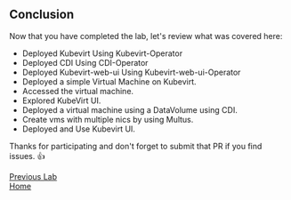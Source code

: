 ## Conclusion

Now that you have completed the lab, let's review what was covered here:

* Deployed Kubevirt Using Kubevirt-Operator 
* Deployed CDI Using CDI-Operator
* Deployed Kubevirt-web-ui Using Kubevirt-web-ui-Operator 
* Deployed a simple Virtual Machine on Kubevirt.
* Accessed the virtual machine.
* Explored KubeVirt UI.
* Deployed a virtual machine using a DataVolume using CDI.
* Create vms with multiple nics by using Multus.
* Deployed and Use Kubevirt UI.

Thanks for participating and don't forget to submit that PR if you find issues. :+1:

[Previous Lab](../lab9/lab9.md)\
[Home](../../README.md)
